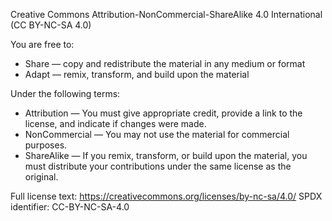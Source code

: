 Creative Commons Attribution-NonCommercial-ShareAlike 4.0 International (CC BY-NC-SA 4.0)

You are free to:
- Share — copy and redistribute the material in any medium or format
- Adapt — remix, transform, and build upon the material

Under the following terms:
- Attribution — You must give appropriate credit, provide a link to the license, and indicate if changes were made.
- NonCommercial — You may not use the material for commercial purposes.
- ShareAlike — If you remix, transform, or build upon the material, you must distribute your contributions under the same license as the original.

Full license text: https://creativecommons.org/licenses/by-nc-sa/4.0/
SPDX identifier: CC-BY-NC-SA-4.0